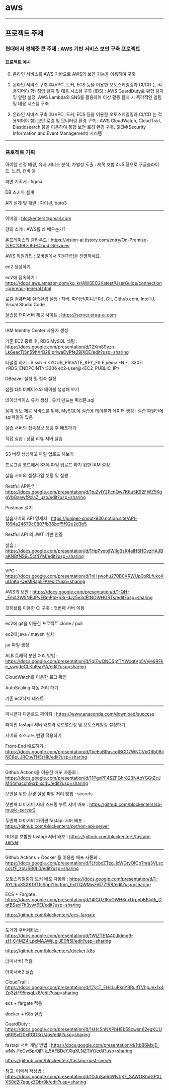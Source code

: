 # aws

---

## 프로젝트 주제 

### 현대에서 정해준 큰 주제 : AWS 기반 서비스 보안 구축 프로젝트

#### 프로젝트 예시 ####

0. 온라인 서비스를 AWS 기반으로 AWS의 보안 기능을 이용하여 구축 

1. 온라인 서비스 구축 후(VPC, 도커, ECS 등을 이용한 오토스케일링과 CI/CD 는 적용되어야 함)
   침입 탐지 및 대응 시스템 구축 (IDS) : AWS GuardDuty로 위협 탐지 및 알람 설정, AWS Lambda와 SNS를 활용하여 이상 활동 탐지 시 즉각적인 알림 및 대응 시스템 구축

2. 온라인 서비스 구축 후(VPC, 도커, ECS 등을 이용한 오토스케일링과 CI/CD 는 적용되어야 함)
   보안 로깅 및 모니터링 환경 구축 : AWS CloudWatch, CloudTrail, Elasticsearch 등을 이용하여 통합 보안 로깅 환경 구축, SIEM(Security Information and Event Management) 시스템 

---

### 프로젝트 기획

아이템 선정 배경, 유사 서비스 분석, 차별성 도출  : 제목 포함 4~5 장으로 구글슬라이드, 노션, 캔바 등 

화면 기획서 : figma

DB 스키마 설계 

API 설계 및 개발 : 파이썬, boto3

---

이메일 : blockenters@gmail.com

강의 소개 : AWS를 왜 배우는가? 

온프레미스와 클라우드 : https://vision-ai.tistory.com/entry/On-Premise-%EC%99%80-Cloud-Services

AWS 회원가입 : 모바일에서 회원가입을 진행하세요.

ec2 생성하기

ec2에 접속하기 : https://docs.aws.amazon.com/ko_kr/AWSEC2/latest/UserGuide/connection-prereqs-general.html

로컬 컴퓨터에 실습환경 설정 : 자바, 파이썬(미니콘다), Git, Github.com, IntelliJ, Visual Studio Code 

실습용 더미서버 제공 사이트 : https://server.prag-ai.com

---

IAM Identity Center 사용자 생성

기존 EC2 종료 후, RDS MySQL 셋팅 : https://docs.google.com/presentation/d/12Xm89yzn-Lk6eacTjSn59hXrB28Ip4waDyPfe29jXDE/edit?usp=sharing

터널링 하기 : $ ssh -i <YOUR_PRIVATE_KEY_FILE.pem> -N -L 3307:<RDS_ENDPOINT>:3306 ec2-user@<EC2_PUBLIC_IP>

DBeaver 설치 및 접속 설정

샘플 데이터베이스와 테이블 생성해 보기 

데이터베이스 유저 생성 : 유저 만드는 쿼리문.sql

음악 정보 제공 서비스를 위해, MySQL에 실습용 테이블과 데이터 생성 : 실습 파일안에 sql파일이 있음

실습 서버의 접속정보 셋팅 후 배포하기

직접 실습 : 상품 리뷰 서버 실습

---

S3 버킷 생성하고 파일 업로드 해보기 

프로그램 코드에서 S3에 파일 업로드 하기 위한 IAM 설정

실습 서버의 설정파일 셋팅 및 실행

Restful API란? : https://docs.google.com/presentation/d/1tuZvlY2PcnQw7K6u5K92FWZ5KggVbGzewf9xlaZ_uzo/edit?usp=sharing

Postman 설치

실습서버의 API 명세서 : https://juniper-snout-930.notion.site/API-1694a24679c0807fb36bcf5f92e2d3b5

Restful API 의 JWT 기반 인증

실습 : https://docs.google.com/presentation/d/1HpPvqpjlWIIg3sK4alHSHDvzHAJBaKNBfNS9L5cf4YM/edit?usp=sharing

---

VPC : https://docs.google.com/presentation/d/1nHswohu270B0KRWUp0pRLfukoKuUnKq-QeMlRapllFA/edit?usp=sharing

AWS의 보안 : https://docs.google.com/presentation/d/1-QH-_Em43W5NBJPvEBmPoHp3r-dJz5e3dEtNOWHGRTs/edit?usp=sharing

깃허브를 이용한 CI 구축 : 첫번째 서버 이용

---

ec2에 git을 이용한 프로젝트 clone / pull

ec2에 java / maven 설치

jar 파일 생성 

ALB 트래픽 분산 처리 방법 : https://docs.google.com/presentation/d/1qiZwQNCSpfTYWoqtVp5Vyie9RFke_swgdeCLKhKspYA/edit?usp=sharing

CloudWatch를 이용한 로그 확인 

AutoScaling 자동 처리 하기 

기존 ec2삭제 테스트

---

미니콘다 다운로드 페이지 : https://www.anaconda.com/download/success

파이썬 fastapi 서버 배포와 로드밸런싱 및 오토스케일링 설정하기

서버의 소스코드 변경 적용하기

Front-End 배포하기 : https://docs.google.com/presentation/d/1beEuBRascotBGD7WNCVxGRb08ilNC8pLJRCtwTHErHk/edit?usp=sharing

---

Github Actions를 이용한 배포 자동화 : https://docs.google.com/presentation/d/11PgxPF4SZFGhr823NAoYGGtZcJM44macch9xrbIxc4U/edit?usp=sharing

보안을 위한 환경 설정 파일 처리 방법 : secrets

첫번째 더미서버 자바 스프링 부트 서버 배포 : https://github.com/blockenters/sb-music-server2

두번쨰 더미서버 파이썬 fastapi 서버 배포 : https://github.com/blockenters/python-api-server

RDS를 포함한 fastapi 서버 배포 : https://github.com/blockenters/fastapi-server

---

Github Actions + Docker 를 이용한 배포 자동화 : https://docs.google.com/presentation/d/1LfobxZTzg_lcWGtyOICpTnra3VLsccoLfF_zbUSB0L0/edit?usp=sharing

오토스케일링과 도커 배포 자동화 : https://docs.google.com/presentation/d/1-AYLtbo8SXKfBTfsSnplYhcfom_hxtTQWMwFi6771R8/edit?usp=sharing

ECS + Fargate : https://docs.google.com/presentation/d/14lGUZIKxOWH8uxUrpnbBBlyRj_DqfBSaxi7h3ywt6EI/edit?usp=sharing

https://github.com/blockenters/ecs-fargate 


---

도커와 쿠버네티스 : https://docs.google.com/presentation/d/1WjZTE1A40Jldmg9-zH_C4MZ4lLpxMAAWjLgiJE0ff5I/edit?usp=sharing

https://github.com/blockenters/docker-k8s

더미서버1 적용

더미서버2 실습

CloudTrail : https://docs.google.com/presentation/d/17ycT_EHcLuPknYRRuItTVhpJex1x4Zp3ztF95nsqLk8/edit?usp=sharing

ecs + fargate 적용 

docker + K8s 실습 

GuardDuty : https://docs.google.com/presentation/d/1sHcSnNXPbHEb58cwsn62egKUUgKRSxl20xRGD3rUJos/edit?usp=sharing

fastapi 서버 개발 방법 : https://docs.google.com/presentation/d/1tbB6MxjE-wMv-FeCwSpr0jP-k_5AFBDeYXlgXLNZThY/edit?usp=sharing

https://github.com/blockenters/fastapi-post-server

참고. 이력서 작성법 : https://docs.google.com/presentation/d/1DJbSa6dWlv1jKE_SAWOKhdGPXLXS0d2i7pguxZQbr0k/edit?usp=sharing


